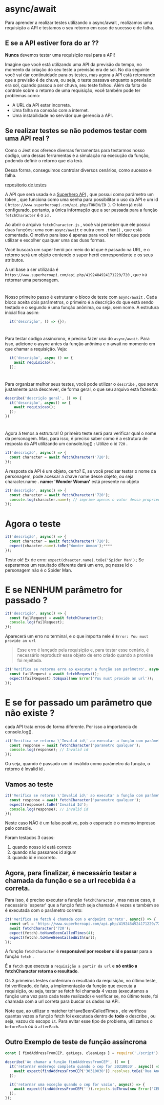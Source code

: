 # async/await
Para aprender a realizar testes utilizando o async/await , realizamos uma requisição a API e testamos o seu retorno em caso de sucesso e de falha.

## E se a API estiver fora do ar ??
**Nunca** devemos testar uma requisição real para a API!

Imagine que você está utilizando uma API da previsão do tempo, no momento da criação do seu teste a previsão era de sol. No dia seguinte você vai dar continuidade para os testes, mas agora a API está retornando que a previsão é de chuva, ou seja, o teste passava enquanto a previsão era sol, quando passou a ser chuva, seu teste falhou. Além da falta de controle sobre o retorno de uma requisição, você também pode ter problemas como:
- A URL da API estar incorreta.
- Uma falha na conexão com a internet.
- Uma instabilidade no servidor que gerencia a API.

## Se realizar testes se não podemos testar  com uma API real ?
Como o Jest nos oferece diversas ferramentas para testarmos nosso código, uma dessas ferramentas é a simulação na execução da função, podendo definir o retorno que ela terá.

Dessa forma, conseguimos controlar diversos cenários, como sucesso e falha.

[repositorio de testes](https://github.com/betrybe/9.3-content-async-test)

A API que será usada é a [Superhero API](https://www.superheroapi.com/) , que possui como parâmetro um token , que funciona como uma senha para possibilitar o uso da API e um id ( `https://www.superheroapi.com/api.php/TOKEN/ID `). O token já está configurado, portanto, a única informação que a ser passada para a função `fetchCharacter` é o `id` .

Ao abrir o arquivo `fetchCharacter.js` , você vai perceber que ele possui duas funções: uma com `async/await` e outra com `.then()` , que está comentada. O motivo para isso é apenas para você ter nitidez que pode utilizar e escolher qualquer uma das duas formas.

Você buscará um super herói por meio do id que é passado na URL, e o retorno será um objeto contendo o super herói correspondente e os seus atributos.

A url base a ser utilizada é `https://www.superheroapi.com/api.php/4192484924171229/720` , que irá retornar uma personagem.

#
Nosso primeiro passo é estruturar o bloco de teste com `async/await` . Cada bloco aceita dois parâmetros, o primeiro é a descrição do que está sendo testado e o segundo é uma função anônima, ou seja, sem nome. A estrutura inicial fica assim:
```javascript
  it('descrição', () => {});
```

#
Para testar código assíncrono, é preciso fazer uso do `async/await`. Para isso, adicione o async antes da função anônima e o await no momento em que chamar a requisição. Veja:
```javascript
  it('descrição', async () => {
    await requisicao();
  });
```

#
Para organizar melhor seus testes, você pode utilizar o `describe` , que serve justamente para descrever, de forma geral, o que seu arquivo está fazendo:
```javascript
describe('descrição geral', () => {
  it('descrição', async() => {
    await requisicao();
  });
})
```

#
Agora á temos a estrutura!
O primeiro teste será para verificar qual o nome da personagem. Mas, para isso, é preciso saber como é a estrutura de resposta da API utilizando um console.log() :
Utilize o id `720` .
```javascript
it('descrição', async() => {
  const character = await fetchCharacter('720');
});
```
A resposta da API é um objeto, certo? E, se você precisar testar o nome da personagem, pode acessar a chave name desse objeto, ou seja character.name .
**name: 'Wonder Woman'** está presente no objeto



```javascript
it('descrição', async() => {
  const character = await fetchCharacter('720');
  console.log(character.name); // imprime apenas o valor dessa propriedade
});
```

# Agora o teste
```javascript
it('descrição', async() => {
  const character = await fetchCharacter('720');
  expect(chaacter.name).toBe('Wonder Woman');****
});
```
Teste ok!
Ex de erro: `expect(chaacter.name).toBe('Spider Man');`
Se esperarmos um resultado diferente dará um erro, pq nesse id o personagem não é o Spider Man.


# E se NENHUM parâmetro for passado ?
```javascript
it('descrição', async() => {
  const failRequest = await fetchCharacter();
  console.log(failRequest);
});
```
Aparecerá um erro no terminal, e o que importa nele é `Error: You must provide an url`

>Esse erro é lançado pela requisição e, para testar esse cenário, é necessário reproduzir esse objeto de erro criado quando a promise foi rejeitada.
```javascript
it('Verifica se retorna erro ao executar a função sem parâmetro', async() => {
  const failRequest = await fetchRequest();
  expect(failRequest).toEqual(new Error('You must provide an url'));
});
```


# E se for passado um parâmetro que não existe ?
cada API trata erros de forma diferente. Por isso a importancia do console.log().
```javascript
it('Verifica se retorna \'Invalid id\' ao executar a função com parâmetro que não existe', async () => {
  const response = await fetchCharacter('parametro qualquer');
  console.log(response); // Invalid id
});
```
Ou seja, quando é passado um id inválido como parâmetro da função, o retorno é Invalid id .

## Vamos ao teste
```javascript
it('Verifica se retorna \'Invalid id\' ao executar a função com parâmetro que não existe', async () => {
  const response = await fetchCharacter('parametro qualquer');
  expect(response).toBe('Invalid Id');
  console.log(response); // Invalid id
});
```
Neste caso NÃO é um falso positivo, pois o esperado é o mesmo impresso pelo console.


Foram testados 3 casos:
1. quando nosso id está correto
2. quando não passamos id algum
3. quando id é incorreto.


## Agora, para finalizar, é necessário testar a chamada da função e se a url recebida é a correta.
Para isso, é preciso executar a função `fetchCharacter` , mas nesse caso, é necessário 'esperar' que a função fetch seja chamada 4 vezes e também se é executada com o parâmetro correto:
```javascript
it('Verifica se fetch é chamada com o endpoint correto', async() => {
  const url = 'https://www.superheroapi.com/api.php/4192484924171229/720';
  await fetchCharacter('720');
  expect(fetch).toHaveBeenCalledTimes(4);
  expect(fetch).toHaveBeenCalledWith(url);
});
```

A função `fetchCharacter` é **responsável por receber o id e passar** para a função `fetch` .

É a `fetch` que executa a `requisição a partir da url` e **só então a fetchCharacter retorna o resultado**.

Os 3 primeiros testes conferiram o resultado da requisição, no último teste, foi verificado, de fato, a implementação da função que executa a requisição, ou seja, testar se fetch foi chamada 4 vezes (executamos a função uma vez para cada teste realizado) e verificar se, no último teste, foi chamada com a url correta para buscar os dados na API.

Note que, ao utilizar o matcher toHaveBeenCalledTimes , ele verificou quantas vezes a função fetch foi executada dentro de **todo** o describe , ou seja, vazou do escopo `it`. Para evitar esse tipo de problema, utilizamos o `beforeEach` ou o `afterEach`.



## Outro Exemplo de teste de função assíncrona
```javascript
const { findAddressFromCEP, getLogs, cleanLogs } = require('./script');

describe('Ao chamar a função findAddressFromCEP', () => {
  it('retornar endereço completo quando o cep for 30310030', async() => {
    await expect(findAddressFromCEP('30310030')).resolves.toBe('Rua Andaluzita, Carmo, Belo Horizonte - MG');
  });

  it('retornar uma exceção quando o cep for vazio', async() => {
    await expect(findAddressFromCEP('')).rejects.toThrow(new Error('CEP não encontrado!'));
  });
});
```
